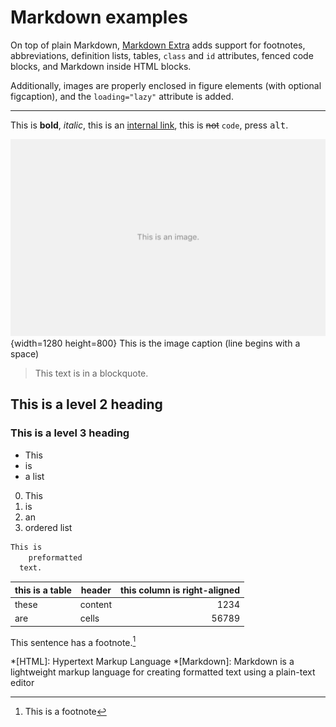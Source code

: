 # Markdown examples

On top of plain Markdown, [Markdown Extra](https://michelf.ca/projects/php-markdown/extra) adds support for footnotes, abbreviations, definition lists, tables, `class` and `id` attributes, fenced code blocks, and Markdown inside HTML blocks.

Additionally, images are properly enclosed in figure elements (with optional figcaption), and the `loading="lazy"` attribute is added.

***

This is **bold**, *italic*,  this is an [internal link](#2021-01-11-hello-world), this is ~~not~~  `code`, press <kbd>alt</kbd>.

![This is the image alt text](content/img/image.png "This is the image title.") {width=1280 height=800}
 This is the image caption (line begins with a space)
 
> This text is in a blockquote.

## This is a level 2 heading

### This is a level 3 heading

- This
- is
- a list

0. This
1. is
10. an
11. ordered list

```.txt
This is
    preformatted
  text.
```

this is a table | header        |this column is right-aligned |
----------------| --------------|----------------------------:|
these           | content       |1234                         |
are             | cells         |56789                        |

This sentence has a footnote.[^1]

[^1]: This is a footnote

*[HTML]: Hypertext Markup Language
*[Markdown]: Markdown is a lightweight markup language for creating formatted text using a plain-text editor